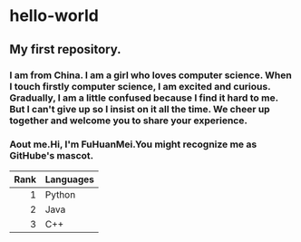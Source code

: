 # hello-world
## My first repository.
### I am from China. I am a girl who loves computer science. When I touch firstly computer science, I am excited and curious. Gradually, I am a little confused because I     find it hard to me. But I can't give up so I insist on it all the time. We cheer up together and welcome you to share your experience.
### Aout me.Hi, I'm FuHuanMei.You might recognize me as GitHube's mascot.
| Rank | Languages |
|-----:|-----------|
|     1| Python    |
|     2| Java      |
|     3| C++       |
</details>
